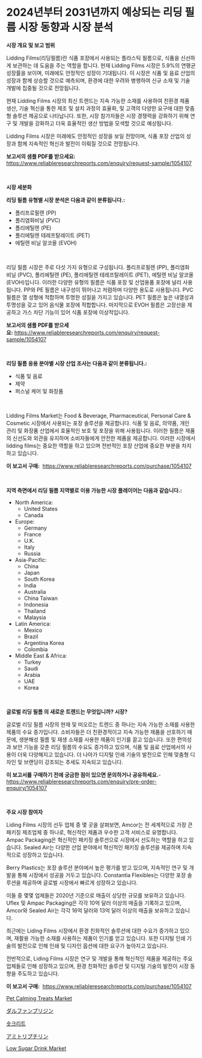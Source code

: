 <p><h1>2024년부터 2031년까지 예상되는 리딩 필름 시장 동향과 시장 분석</h1></p><p><strong>시장 개요 및 보고 범위</strong></p>
<p><p>Lidding Films(리딩필름)란 식품 포장에서 사용되는 플라스틱 필름으로, 식품을 신선하게 보관하는 데 도움을 주는 역할을 합니다. 현재 Lidding Films 시장은 5.9%의 연평균 성장률을 보이며, 미래에도 안정적인 성장이 기대됩니다. 이 시장은 식품 및 음료 산업의 성장과 함께 상승할 것으로 예측되며, 환경에 대한 우려와 병행하여 신규 소재 및 기술 개발에 집중될 것으로 전망됩니다.</p><p>현재 Lidding Films 시장의 최신 트렌드는 지속 가능한 소재를 사용하여 친환경 제품 생산, 기술 혁신을 통한 제조 및 설치 과정의 효율화, 및 고객의 다양한 요구에 대한 맞춤형 솔루션 제공으로 나타납니다. 또한, 시장 참가자들은 시장 경쟁력을 강화하기 위해 연구 및 개발을 강화하고 더욱 효율적인 생산 방법을 모색할 것으로 예상됩니다.</p><p>Lidding Films 시장은 미래에도 안정적인 성장을 보일 전망이며, 식품 포장 산업의 성장과 함께 지속적인 혁신과 발전이 이뤄질 것으로 전망됩니다.</p></p>
<p><strong>보고서의 샘플 PDF를 받으세요:</strong> <a href="https://www.reliableresearchreports.com/enquiry/request-sample/1054107">https://www.reliableresearchreports.com/enquiry/request-sample/1054107</a></p>
<p>&nbsp;</p>
<p><strong>시장 세분화</strong></p>
<p><strong>리딩 필름 유형별 시장 분석은 다음과 같이 분류됩니다.:</strong></p>
<p><ul><li>폴리프로필렌 (PP)</li><li>폴리염화비닐 (PVC)</li><li>폴리에틸렌 (PE)</li><li>폴리에틸렌 테레프탈레이트 (PET)</li><li>에틸렌 비닐 알코올 (EVOH)</li></ul></p>
<p>&nbsp;</p>
<p><p>리딩 필름 시장은 주로 다섯 가지 유형으로 구성됩니다. 폴리프로필렌 (PP), 폴리염화 비닐 (PVC), 폴리에틸렌 (PE), 폴리에틸렌 테레프탈레이트 (PET), 에틸렌 비닐 알코올 (EVOH)입니다. 이러한 다양한 유형의 필름은 식품 포장 및 산업용품 포장에 널리 사용됩니다. PP와 PE 필름은 내구성이 뛰어나고 저렴하며 다양한 용도로 사용됩니다. PVC 필름은 열 성형에 적합하며 투명한 성질을 가지고 있습니다. PET 필름은 높은 내열성과 투명성을 갖고 있어 음식물 포장에 적합합니다. 마지막으로 EVOH 필름은 고장선을 제공하고 가스 차단 기능이 있어 식품 포장에 이상적입니다.</p></p>
<p><strong>보고서의 샘플 PDF를 받으세요:</strong>&nbsp;<a href="https://www.reliableresearchreports.com/enquiry/request-sample/1054107">https://www.reliableresearchreports.com/enquiry/request-sample/1054107</a></p>
<p>&nbsp;</p>
<p><strong> 리딩 필름 응용 분야별 시장 산업 조사는 다음과 같이 분류됩니다.:</strong></p>
<p><ul><li>식품 및 음료</li><li>제약</li><li>퍼스널 케어 및 화장품</li></ul></p>
<p>&nbsp;</p>
<p><p>Lidding Films Market는 Food & Beverage, Pharmaceutical, Personal Care & Cosmetic 시장에서 사용되는 포장 솔루션을 제공합니다. 식품 및 음료, 의약품, 개인 관리 및 화장품 산업에서 효율적인 보호 및 포장을 위해 사용됩니다. 이러한 필름은 제품의 신선도와 외관을 유지하며 소비자들에게 안전한 제품을 제공합니다. 이러한 시장에서 lidding films는 중요한 역할을 하고 있으며 전반적인 포장 산업에 중요한 부분을 차지하고 있습니다.</p></p>
<p><strong>이 보고서 구매:</strong>&nbsp; <a href="https://www.reliableresearchreports.com/purchase/1054107">https://www.reliableresearchreports.com/purchase/1054107</a></p>
<p>&nbsp;</p>
<p><strong>지역 측면에서 리딩 필름 지역별로 이용 가능한 시장 플레이어는 다음과 같습니다.:</strong></p>
<p><ul>
    <li>
        North America:
        <ul>
            <li>United States</li>
            <li>Canada</li>
        </ul>
    </li>
    <li>
        Europe:
        <ul>
            <li>Germany</li>
            <li>France</li>
            <li>U.K.</li>
            <li>Italy</li>
            <li>Russia</li>
        </ul>
    </li>
    <li>
        Asia-Pacific:
        <ul>
            <li>China</li>
            <li>Japan</li>
            <li>South Korea</li>
            <li>India</li>
            <li>Australia</li>
            <li>China Taiwan</li>
            <li>Indonesia</li>
            <li>Thailand</li>
            <li>Malaysia</li>
        </ul>
    </li>
    <li>
        Latin America:
        <ul>
            <li>Mexico</li>
            <li>Brazil</li>
            <li>Argentina Korea</li>
            <li>Colombia</li>
        </ul>
    </li>
    <li>
        Middle East & Africa:
        <ul>
            <li>Turkey</li>
            <li>Saudi</li>
            <li>Arabia</li>
            <li>UAE</li>
            <li>Korea</li>
        </ul>
    </li>
    </ul></p>
<p>&nbsp;</p>
<p><strong>글로벌 리딩 필름 의 새로운 트렌드는 무엇입니까? 시장?</strong></p>
<p><p>글로벌 리딩 필름 시장의 현재 및 떠오르는 트렌드 중 하나는 지속 가능한 소재를 사용한 제품의 수요 증가입니다. 소비자들은 더 친환경적이고 지속 가능한 제품을 선호하기 때문에, 생분해성 필름 및 재생 소재를 사용한 제품이 인기를 끌고 있습니다. 또한 편의성과 보안 기능을 갖춘 리딩 필름의 수요도 증가하고 있으며, 식품 및 음료 산업에서의 사용이 더욱 다양해지고 있습니다. 더 나아가 디지털 인쇄 기술의 발전으로 인해 맞춤형 디자인 및 브랜딩이 강조되는 추세도 지속되고 있습니다.</p></p>
<p><strong>이 보고서를 구매하기 전에 궁금한 점이 있으면 문의하거나 공유하세요.</strong>- <a href="https://www.reliableresearchreports.com/enquiry/pre-order-enquiry/1054107">https://www.reliableresearchreports.com/enquiry/pre-order-enquiry/1054107</a></p>
<p>&nbsp;</p>
<p><strong>주요 시장 참여자</strong></p>
<p><p>Liding Films 시장의 선두 업체 중 몇 곳을 살펴보면, Amcor는 전 세계적으로 가장 큰 패키징 제조업체 중 하나로, 혁신적인 제품과 우수한 고객 서비스로 유명합니다. Ampac Packaging은 혁신적인 패키징 솔루션으로 시장에서 선도하는 역할을 하고 있습니다. Sealed Air는 다양한 산업 분야에서 혁신적인 패키징 솔루션을 제공하며 지속적으로 성장하고 있습니다.</p><p>Berry Plastics는 포장 솔루션 분야에서 높은 평가를 받고 있으며, 지속적인 연구 및 개발을 통해 시장에서 성공을 거두고 있습니다. Constantia Flexibles는 다양한 포장 솔루션을 제공하며 글로벌 시장에서 빠르게 성장하고 있습니다.</p><p>이들 중 몇몇 업체들은 2020년 기준으로 매출이 상당한 규모를 보유하고 있습니다. Uflex 및 Ampac Packaging은 각각 10억 달러 이상의 매출을 기록하고 있으며, Amcor와 Sealed Air는 각각 16억 달러와 13억 달러 이상의 매출을 보유하고 있습니다.</p><p>최근에는 Liding Films 시장에서 환경 친화적인 솔루션에 대한 수요가 증가하고 있으며, 재활용 가능한 소재를 사용하는 제품이 인기를 얻고 있습니다. 또한 디지털 인쇄 기술의 발전으로 인해 인쇄 및 디자인 옵션에 대한 요구가 높아지고 있습니다.</p><p>전반적으로, Liding Films 시장은 연구 및 개발을 통해 혁신적인 제품을 제공하는 주요 업체들로 인해 성장하고 있으며, 환경 친화적인 솔루션 및 디지털 기술의 발전이 시장 동향을 주도하고 있습니다.</p></p>
<p><strong>이 보고서 구매:</strong>&nbsp;&nbsp;<a href="https://www.reliableresearchreports.com/purchase/1054107">https://www.reliableresearchreports.com/purchase/1054107</a></p>
<p><p><a href="https://github.com/markusgodoy/Market-Research-Report-List-2/blob/main/pet-calming-treats-market.md">Pet Calming Treats Market</a></p><p><a href="https://github.com/mohamedbakry57/Market-Research-Report-List-3/blob/main/85444254856.md">ダルファンプリジン</a></p><p><a href="https://github.com/vsnao330707/Market-Research-Report-List-1/blob/main/46227834368.md">숏크리트</a></p><p><a href="https://github.com/zjkmgcs938405/Market-Research-Report-List-1/blob/main/34913454857.md">アミトリプチリン</a></p><p><a href="https://issuu.com/reportprime-2/docs/low-sugar-drink-market-size-2030.pptx">Low Sugar Drink Market</a></p></p>
